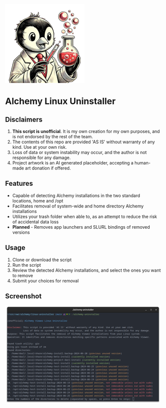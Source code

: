 ![Icon](https://github.com/DarlCat/alchemy-uninstaller/blob/main/assets/icon.png?raw=true)
# Alchemy Linux Uninstaller

## Disclaimers
1. **This script is unofficial**. It is my own creation for my own purposes, and is not endorsed by the rest of the team.
2. The contents of this repo are provided 'AS IS' without warranty of any kind. Use at your own risk.
3. Loss of data or system instability may occur, and the author is not responsible for any damage.
4. Project artwork is an AI generated placeholder, accepting a human-made art donation if offered.

## Features

- Capable of detecting Alchemy installations in the two standard locations, home and /opt
- Facilitates removal of system-wide and home directory Alchemy installations
- Utilizes your trash folder when able to, as an attempt to reduce the risk of accidental data loss
- **Planned** - Removes app launchers and SLURL bindings of removed versions

## Usage

1. Clone or download the script
2. Run the script
3. Review the detected Alchemy installations, and select the ones you want to remove
4. Submit your choices for removal

## Screenshot

![image](https://github.com/DarlCat/alchemy-uninstaller/blob/main/assets/screenshot.png?raw=true)
